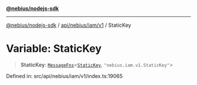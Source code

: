 [**@nebius/nodejs-sdk**](../../../../../README.md)

***

[@nebius/nodejs-sdk](../../../../../README.md) / [api/nebius/iam/v1](../README.md) / StaticKey

# Variable: StaticKey

> **StaticKey**: [`MessageFns`](../../../../../runtime/protos/core/interfaces/MessageFns.md)\<[`StaticKey`](../interfaces/StaticKey.md), `"nebius.iam.v1.StaticKey"`\>

Defined in: src/api/nebius/iam/v1/index.ts:19065
